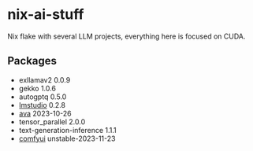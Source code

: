 # nix-ai-stuff
Nix flake with several LLM projects, everything here is focused on CUDA.

## Packages
- exllamav2 0.0.9
- gekko 1.0.6
- autogptq 0.5.0
- [lmstudio](https://lmstudio.ai/) 0.2.8
- [ava](https://www.avapls.com/) 2023-10-26
- tensor_parallel 2.0.0
- text-generation-inference 1.1.1
- [comfyui](https://github.com/comfyanonymous/ComfyUI) unstable-2023-11-23